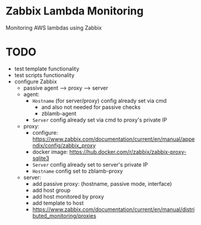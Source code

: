 # Zabbix Lambda Monitoring
Monitoring AWS lambdas using Zabbix


# TODO
 - test template functionality
 - test scripts functionality
 - configure Zabbix 
    - passive agent --> proxy --> server
    - agent:
        - `Hostname` (for server/proxy) config already set via cmd
            - and also not needed for passive checks
            - zblamb-agent
        - `Server` config already set via cmd to proxy's private IP
    - proxy:
        - configure: https://www.zabbix.com/documentation/current/en/manual/appendix/config/zabbix_proxy
        - docker image: https://hub.docker.com/r/zabbix/zabbix-proxy-sqlite3
        - `Server` config already set to server's private IP
        - `Hostname` config set to zblamb-proxy
    - server:
        - add passive proxy:  (hostname, passive mode, interface)
        - add host group
        - add host monitored by proxy
        - add template to host
        - https://www.zabbix.com/documentation/current/en/manual/distributed_monitoring/proxies